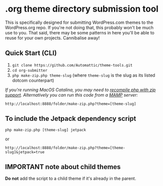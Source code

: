 # .org theme directory submission tool

This is specifically designed for submitting WordPress.com themes to the WordPress.org repo. If you're not doing that, this probably won't be much use to you. That said, there may be some patterns in here you'll be able to reuse for your own projects. Cannibalise away!

## Quick Start (CLI)

1. `git clone https://github.com/Automattic/theme-tools.git`
2. `cd org-submitter`
3. `php make-zip.php theme-slug` (where `theme-slug` is the slug as its listed dotcom counterpart)

*If you're running MacOS Catalina, you may need to [recompile php with zip support](https://stackoverflow.com/questions/58290566/install-ext-zip-for-mac). Alternatively you can run this code from a [MAMP](https://mamp.info) server:*

`http://localhost:8888/folder/make-zip.php?theme=[theme-slug]`

## To include the Jetpack dependency script

`php make-zip.php [theme-slug] jetpack`

or

`http://localhost:8888/folder/make-zip.php?theme=[theme-slug]&jetpack=true`

## IMPORTANT note about child themes

**Do not** add the script to a child theme if it's already in the parent. 
